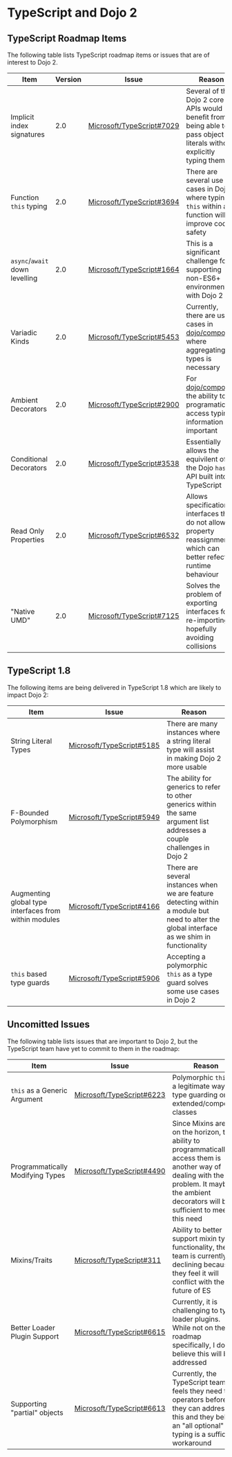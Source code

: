# TypeScript and Dojo 2

## TypeScript Roadmap Items

The following table lists TypeScript roadmap items or issues that are of interest to Dojo 2.

|Item|Version|Issue|Reason|
|----|-------|-----|------|
|Implicit index signatures|2.0|[Microsoft/TypeScript#7029](https://github.com/Microsoft/TypeScript/issues/7029)|Several of the Dojo 2 core APIs would benefit from being able to pass object literals without explicitly typing them|
|Function `this` typing|2.0|[Microsoft/TypeScript#3694](https://github.com/Microsoft/TypeScript/issues/3694)|There are several use cases in Dojo where typing `this` within a function will improve code safety|
|`async`/`await` down levelling|2.0|[Microsoft/TypeScript#1664](https://github.com/Microsoft/TypeScript/issues/1664)|This is a significant challenge for supporting non-ES6+ environments with Dojo 2|
|Variadic Kinds|2.0|[Microsoft/TypeScript#5453](https://github.com/Microsoft/TypeScript/issues/5453)|Currently, there are use cases in [dojo/compose](https://github.com/dojo/compose) where aggregating types is necessary|
|Ambient Decorators|2.0|[Microsoft/TypeScript#2900](https://github.com/Microsoft/TypeScript/issues/2900)|For [dojo/compose](https://github.com/dojo/compose) the ability to programatically access typing information is important|
|Conditional Decorators|2.0|[Microsoft/TypeScript#3538](https://github.com/Microsoft/TypeScript/issues/3538)|Essentially allows the equivilent of the Dojo `has()` API built into TypeScript|
|Read Only Properties|2.0|[Microsoft/TypeScript#6532](https://github.com/Microsoft/TypeScript/pull/6532)|Allows specification of interfaces that do not allow property reassignment, which can better refect runtime behaviour|
|"Native UMD"|2.0|[Microsoft/TypeScript#7125](https://github.com/Microsoft/TypeScript/issues/7125)|Solves the problem of exporting interfaces for re-importing, hopefully avoiding collisions|

## TypeScript 1.8

The following items are being delivered in TypeScript 1.8 which are likely to impact Dojo 2:

|Item|Issue|Reason|
|----|-----|------|
|String Literal Types|[Microsoft/TypeScript#5185](https://github.com/Microsoft/TypeScript/issues/5185)|There are many instances where a string literal type will assist in making Dojo 2 more usable|
|F-Bounded Polymorphism|[Microsoft/TypeScript#5949](https://github.com/Microsoft/TypeScript/issues/5949)|The ability for generics to refer to other generics within the same argument list addresses a couple challenges in Dojo 2|
|Augmenting global type interfaces from within modules|[Microsoft/TypeScript#4166](https://github.com/Microsoft/TypeScript/issues/4166)|There are several instances when we are feature detecting within a module but need to alter the global interface as we shim in functionality|
|`this` based type guards|[Microsoft/TypeScript#5906](https://github.com/Microsoft/TypeScript/issues/5906)|Accepting a polymorphic `this` as a type guard solves some use cases in Dojo 2|

## Uncomitted Issues

The following table lists issues that are important to Dojo 2, but the TypeScript team have yet to commit to them in the roadmap:

|Item|Issue|Reason|
|----|-----|------|
|`this` as a Generic Argument|[Microsoft/TypeScript#6223](https://github.com/Microsoft/TypeScript/issues/6223)|Polymorphic `this` is a legitimate way of type guarding on extended/composed classes|
|Programmatically Modifying Types|[Microsoft/TypeScript#4490](https://github.com/Microsoft/TypeScript/issues/4490)|Since Mixins are not on the horizon, the ability to programmatically access them is another way of dealing with the problem.  It maybe the ambient decorators will be sufficient to meet this need|
|Mixins/Traits|[Microsoft/TypeScript#311](https://github.com/Microsoft/TypeScript/issues/311)|Ability to better support mixin type functionality, the TS team is currently declining because they feel it will conflict with the future of ES|
|Better Loader Plugin Support|[Microsoft/TypeScript#6615](https://github.com/Microsoft/TypeScript/issues/6615)|Currently, it is challenging to type loader plugins.  While not on the roadmap specifically, I do believe this will be addressed|
|Supporting "partial" objects|[Microsoft/TypeScript#6613](https://github.com/Microsoft/TypeScript/issues/6613)|Currently, the TypeScript team feels they need type operators before they can address this and they believe an "all optional" typing is a sufficient workaround|
